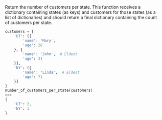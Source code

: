 Return the number of customers per state.
This function receives a dictionary containing states (as keys) and
customers for those states (as a list of dictionaries) and should
return a final dictionary containing the count of customers per state.

```python
customers = {
    'UT': [{
        'name': 'Mary',
        'age': 28
    }, {
        'name': 'John',  # Eldest
        'age': 31
    }],
    'NY': [{
        'name': 'Linda',  # Eldest
        'age': 71
    }]
}
number_of_customers_per_state(customers)
>>>
{
    'UT': 2,
    'NY': 1
}
```

